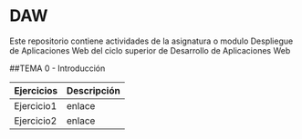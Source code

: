 # DAW
Este repositorio contiene actividades de la asignatura o modulo Despliegue de Aplicaciones Web del ciclo superior de Desarrollo de Aplicaciones Web

##TEMA 0 - Introducción

| Ejercicios | Descripción  |
|------------|------------|
| Ejercicio1 | enlace |
| Ejercicio2 | enlace |

